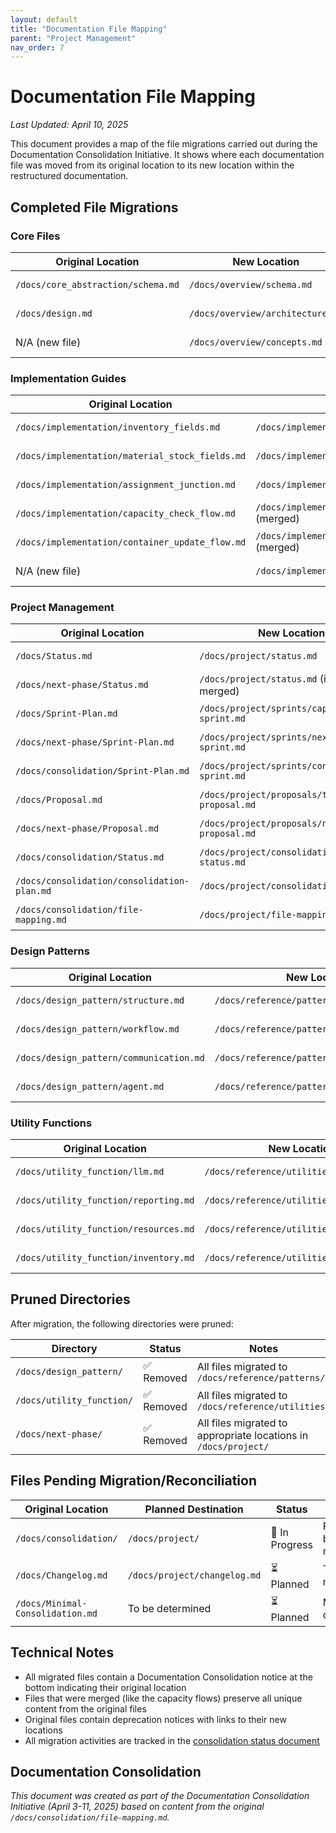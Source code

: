 ```yaml
---
layout: default
title: "Documentation File Mapping"
parent: "Project Management"
nav_order: 7
---
```


# Documentation File Mapping

*Last Updated: April 10, 2025*

This document provides a map of the file migrations carried out during the Documentation Consolidation Initiative. It shows where each documentation file was moved from its original location to its new location within the restructured documentation.

## Completed File Migrations

### Core Files

| Original Location | New Location | Status |
|-------------------|--------------|--------|
| `/docs/core_abstraction/schema.md` | `/docs/overview/schema.md` | ✅ Completed |
| `/docs/design.md` | `/docs/overview/architecture.md` | ✅ Completed |
| N/A (new file) | `/docs/overview/concepts.md` | ✅ Completed |

### Implementation Guides

| Original Location | New Location | Status |
|-------------------|--------------|--------|
| `/docs/implementation/inventory_fields.md` | `/docs/implementation/capacity/inventory.md` | ✅ Completed |
| `/docs/implementation/material_stock_fields.md` | `/docs/implementation/capacity/stock.md` | ✅ Completed |
| `/docs/implementation/assignment_junction.md` | `/docs/implementation/capacity/junction.md` | ✅ Completed |
| `/docs/implementation/capacity_check_flow.md` | `/docs/implementation/capacity/flows.md` (merged) | ✅ Completed |
| `/docs/implementation/container_update_flow.md` | `/docs/implementation/capacity/flows.md` (merged) | ✅ Completed |
| N/A (new file) | `/docs/implementation/capacity/validation.md` | ✅ Completed |

### Project Management

| Original Location | New Location | Status |
|-------------------|--------------|--------|
| `/docs/Status.md` | `/docs/project/status.md` | ✅ Completed |
| `/docs/next-phase/Status.md` | `/docs/project/status.md` (information merged) | ✅ Completed |
| `/docs/Sprint-Plan.md` | `/docs/project/sprints/capacity-sprint.md` | ✅ Completed |
| `/docs/next-phase/Sprint-Plan.md` | `/docs/project/sprints/next-phase-sprint.md` | ✅ Completed |
| `/docs/consolidation/Sprint-Plan.md` | `/docs/project/sprints/consolidation-sprint.md` | ✅ Completed |
| `/docs/Proposal.md` | `/docs/project/proposals/toc-proposal.md` | ✅ Completed |
| `/docs/next-phase/Proposal.md` | `/docs/project/proposals/next-phase-proposal.md` | ✅ Completed |
| `/docs/consolidation/Status.md` | `/docs/project/consolidation-status.md` | ✅ Completed |
| `/docs/consolidation/consolidation-plan.md` | `/docs/project/consolidation-plan.md` | ✅ Completed |
| `/docs/consolidation/file-mapping.md` | `/docs/project/file-mapping.md` | ✅ Completed |

### Design Patterns

| Original Location | New Location | Status |
|-------------------|--------------|--------|
| `/docs/design_pattern/structure.md` | `/docs/reference/patterns/structure.md` | ✅ Completed |
| `/docs/design_pattern/workflow.md` | `/docs/reference/patterns/workflow.md` | ✅ Completed |
| `/docs/design_pattern/communication.md` | `/docs/reference/patterns/communication.md` | ✅ Completed |
| `/docs/design_pattern/agent.md` | `/docs/reference/patterns/agent.md` | ✅ Completed |

### Utility Functions

| Original Location | New Location | Status |
|-------------------|--------------|--------|
| `/docs/utility_function/llm.md` | `/docs/reference/utilities/llm.md` | ✅ Completed |
| `/docs/utility_function/reporting.md` | `/docs/reference/utilities/reporting.md` | ✅ Completed |
| `/docs/utility_function/resources.md` | `/docs/reference/utilities/resources.md` | ✅ Completed |
| `/docs/utility_function/inventory.md` | `/docs/reference/utilities/inventory.md` | ✅ Completed |

## Pruned Directories

After migration, the following directories were pruned:

| Directory | Status | Notes |
|-----------|--------|-------|
| `/docs/design_pattern/` | ✅ Removed | All files migrated to `/docs/reference/patterns/` |
| `/docs/utility_function/` | ✅ Removed | All files migrated to `/docs/reference/utilities/` |
| `/docs/next-phase/` | ✅ Removed | All files migrated to appropriate locations in `/docs/project/` |

## Files Pending Migration/Reconciliation

| Original Location | Planned Destination | Status | Notes |
|-------------------|---------------------|--------|-------|
| `/docs/consolidation/` | `/docs/project/` | 🔄 In Progress | Final files being migrated |
| `/docs/Changelog.md` | `/docs/project/changelog.md` | ⏳ Planned | To be migrated |
| `/docs/Minimal-Consolidation.md` | To be determined | ⏳ Planned | May be deprecated |

## Technical Notes

- All migrated files contain a Documentation Consolidation notice at the bottom indicating their original location
- Files that were merged (like the capacity flows) preserve all unique content from the original files
- Original files contain deprecation notices with links to their new locations
- All migration activities are tracked in the [consolidation status document](consolidation-status.md)

## Documentation Consolidation

*This document was created as part of the Documentation Consolidation Initiative (April 3-11, 2025) based on content from the original `/docs/consolidation/file-mapping.md`.* 
